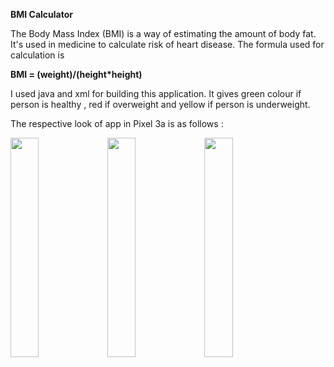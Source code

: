 **BMI Calculator**

The Body Mass Index (BMI) is a way of estimating the amount of body fat. It's used in medicine to calculate risk of heart disease.
The formula used for calculation is 

**BMI = (weight)/(height*height)**

I used java and xml for building this application.
It gives green colour if person is healthy , red if overweight and yellow if person is underweight.

The respective look of app in Pixel 3a is as follows :

<span><img src="https://user-images.githubusercontent.com/78803509/209947426-c629e02b-2228-411a-9246-96955022d683.png" width="30%"></span>
<span><img src="https://user-images.githubusercontent.com/78803509/209947818-5d030a8a-cc05-460f-8bd5-38f6d25de91e.png" width="30%"></span>
<span><img src="https://user-images.githubusercontent.com/78803509/209948005-40c567ea-3fd2-41cc-8c43-5f33b065d170.png" width="30%"></span>


